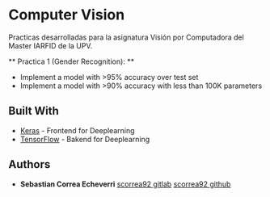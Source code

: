 # Computer Vision

Practicas desarrolladas para la asignatura Visión por Computadora del Master IARFID de la UPV.

** Practica 1 (Gender Recognition): **
* Implement a model with >95% accuracy over test set
* Implement a model with >90% accuracy with less than 100K parameters

## Built With

* [Keras](https://github.com/keras-team/keras) - Frontend for Deeplearning
* [TensorFlow](https://github.com/tensorflow/tensorflow) - Bakend for Deeplearning

## Authors

* **Sebastian Correa Echeverri** [scorrea92 gitlab](https://gitlab.com/scorrea92) [scorrea92 github](https://github.com/scorrea92)

